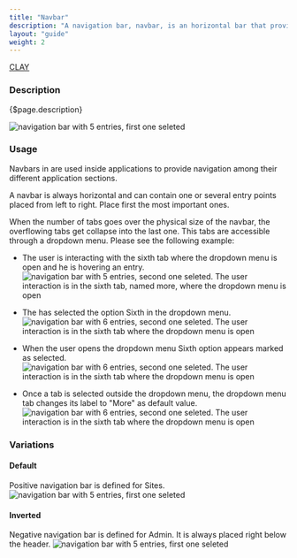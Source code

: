 ```yaml
---
title: "Navbar"
description: "A navigation bar, navbar, is an horizontal bar that provides several access points to different parts of a system."
layout: "guide"
weight: 2
---
```


<a class="label-link label label-warning" href="https://clayui.com/docs/components/navigation/navbar.html
" target="_blank">CLAY</a>

### Description

{$page.description}

![navigation bar with 5 entries, first one seleted](../../../images/Navbar.png)

### Usage

Navbars in are used inside applications to provide navigation among their different application sections.

A navbar is always horizontal and can contain one or several entry points placed from left to right. Place first the most important ones.

When the number of tabs goes over the physical size of the navbar, the overflowing tabs get collapse into the last one. This tabs are accessible through a dropdown menu. Please see the following example:

* The user is interacting with the sixth tab where the dropdown menu is open and he is hovering an entry.
![navigation bar with 5 entries, second one seleted. The user interaction is in the sixth tab, named more, where the dropdown menu is open](../../../images/NavBarSecondSelectedDropMenuOpen.png)

* The has selected the option Sixth in the dropdown menu.
![navigation bar with 6 entries, second one seleted. The user interaction is in the sixth tab where the dropdown menu is open](../../../images/NavBarLastSelected.png)

* When the user opens the dropdown menu Sixth option appears marked as selected.
![navigation bar with 6 entries, second one seleted. The user interaction is in the sixth tab where the dropdown menu is open](../../../images/NavBarLastSelectedDropMenuOpen.png)

* Once a tab is selected outside the dropdown menu, the dropdown menu tab changes its label to "More" as default value.
![navigation bar with 6 entries, second one seleted. The user interaction is in the sixth tab where the dropdown menu is open](../../../images/Navbar+Dropdown.png)

### Variations

#### Default

Positive navigation bar is defined for Sites.
![navigation bar with 5 entries, first one seleted](../../../images/NavbarPositive.png)

#### Inverted

Negative navigation bar is defined for Admin. It is always placed right below the header.
![navigation bar with 5 entries, first one seleted](../../../images/Navbar.png)




